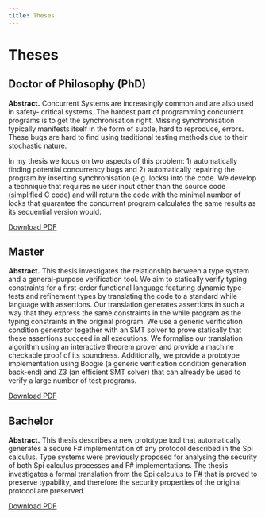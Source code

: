 ```yaml
---
title: Theses
---
```

Theses
======== 

Doctor of Philosophy (PhD)
--------------------------

**Abstract.** Concurrent Systems are increasingly common and are also used in safety-
critical systems. The hardest part of programming concurrent programs
is to get the synchronisation right. Missing synchronisation typically
manifests itself in the form of subtle, hard to reproduce, errors.
These bugs are hard to find using traditional testing methods due to
their stochastic nature.

In my thesis we focus on two aspects of this problem: 1)
automatically finding potential concurrency bugs and 2) automatically
repairing the program by inserting synchronisation (e.g. locks) into
the code. We develop a technique that requires no user input other
than the source code (simplified C code) and will return the code with
the minimal number of locks that guarantee the concurrent program
calculates the same results as its sequential version would.

[Download PDF](phd_thorsten_tarrach.pdf)

Master
------

**Abstract.** This thesis investigates the relationship between a type system and a general-purpose verification tool. We aim to statically verify typing constraints for a first-order functional language featuring dynamic type-tests and refinement types by translating the code to a standard while language with assertions. Our translation generates assertions in such a way that they express the same constraints in the while program as the typing constraints in the original program. We use a generic verification condition generator together with an SMT solver to prove statically that these assertions succeed in all executions. We formalise our translation algorithm using an interactive theorem prover and provide a machine checkable proof of its soundness. Additionally, we provide a prototype implementation using Boogie (a generic verification condition generation back-end) and Z3 (an efficient SMT solver) that can already be used to verify a large number of test programs.

[Download PDF](master_thorsten_tarrach.pdf)

Bachelor
--------

**Abstract.** This thesis describes a new prototype tool that automatically generates a secure F# implementation of any protocol described in the Spi calculus. Type systems were previously proposed for analysing the security of both Spi calculus processes and F# implementations. The thesis investigates a formal translation from the Spi calculus to F# that is proved to preserve typability, and therefore the security properties of the original protocol are preserved.

[Download PDF](bachelor_thorsten_tarrach.pdf)
